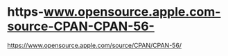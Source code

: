 # https-www.opensource.apple.com-source-CPAN-CPAN-56-
https://www.opensource.apple.com/source/CPAN/CPAN-56/
